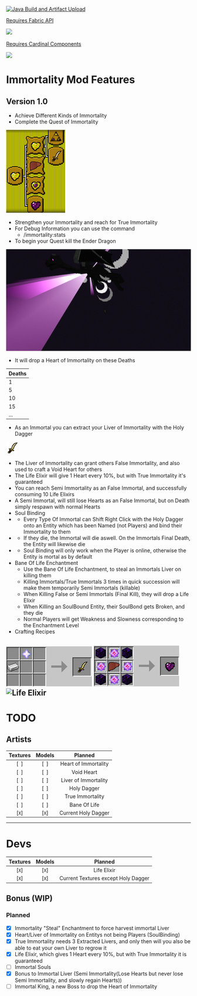 [![Java Build and Artifact Upload](https://github.com/Hempflingclub/Immortality-Fabric/actions/workflows/gradle.yml/badge.svg)](https://github.com/Hempflingclub/Immortality-Fabric/actions/workflows/gradle.yml)

[Requires Fabric API](https://www.curseforge.com/minecraft/mc-mods/fabric-api) 

![](https://media.forgecdn.net/avatars/thumbnails/185/822/64/64/636829723898798601.png)

[Requires Cardinal Components](https://www.curseforge.com/minecraft/mc-mods/cardinal-components)

![](https://media.forgecdn.net/avatars/thumbnails/495/295/64/64/637808343701625758.png)
# Immortality  Mod Features
## Version 1.0
- Achieve Different Kinds of Immortality
- Complete the Quest of Immortality

![](https://github.com/Hempflingclub/Immortality-Fabric/blob/master/.github/readme/Quest_of_Immortality.png?raw=true)
- Strengthen your Immortality and reach for True Immortality
- For Debug Information you can use the command
  - /immortality:stats 
- To begin your Quest kill the Ender Dragon

![](https://github.com/Hempflingclub/Immortality-Fabric/blob/master/.github/readme/Killing_EnderDragon.png?raw=true)
  - It will drop a Heart of Immortality on these Deaths

| Deaths |
|--------|
| 1      |
| 5      |
| 10     |
| 15     |
| ...    |
- As an Immortal you can extract your Liver of Immortality with the Holy Dagger

![](https://github.com/Hempflingclub/Immortality-Fabric/blob/master/src/main/resources/assets/immortality/textures/item/holy_dagger.png?raw=true)
- The Liver of Immortality can grant others False Immortality, and also used to craft a Void Heart for others
- The Life Elixir will give 1 Heart every 10%, but with True Immortality it's guaranteed
- You can reach Semi Immortality as an False Immortal, and successfully consuming 10 Life Elixirs
- A Semi Immortal, will still lose Hearts as an False Immortal, but on Death simply respawn with normal Hearts
- Soul Binding
- - Every Type Of Immortal can Shift Right Click with the Holy Dagger onto an Entity which has been Named (not Players) and bind their Immortality to them
- - If they die, the Immortal will die aswell. On the Immortals Final Death, the Entity will likewise die
- - Soul Binding will only work when the Player is online, otherwise the Entity is mortal as by default
- Bane Of Life Enchantment
  - Use the Bane Of Life Enchantment, to steal an Immortals Liver on killing them
  - Killing Immortals/True Immortals 3 times in quick succession will make them temporarily Semi Immortals (killable)
  - When Killing False or Semi Immortals (Final Kill), they will drop a Life Elixir
  - When Killing an SoulBound Entity, their SoulBond gets Broken, and they die
  - Normal Players will get Weakness and Slowness corresponding to the Enchantment Level
- Crafting Recipes

![Holy Dagger](https://github.com/Hempflingclub/Immortality-Fabric/blob/master/.github/readme/Recipe_Holy_Dagger.png?raw=true)
![Void Heart](https://github.com/Hempflingclub/Immortality-Fabric/blob/master/.github/readme/Recipe_Void_Heart.png?raw=true)
![Life Elixir]()
-------
# TODO

## Artists
 |Textures|Models|Planned|
 |:-:|:-:|:-:|
 |[` `]|[` `]|Heart of Immortality|
 |[` `]|[` `]|Void Heart|
 |[` `]|[` `]|Liver of Immortality|
 |[` `]|[` `]|Holy Dagger|
 |[` `]|[` `]|True Immortality|
 |[` `]|[` `]|Bane Of Life|
 |[`X`]|[`X`]|Current Holy Dagger|

---------------------------
# Devs
|Textures|Models|Planned|
 |:-:|:-:|:-:|
 |[`X`]|[`X`]|Life Elixir|
 |[`X`]|[`X`]|Current Textures except Holy Dagger|
## Bonus (WIP)
### Planned
- [x] Immortality "Steal" Enchantment to force harvest immortal Liver
- [x] Heart/Liver of Immortality on Entitys not being Players (SoulBinding)
- [x] True Immortality needs 3 Extracted Livers, and only then will you also be able to eat your own Liver to regrow it
- [x] Life Elixir, which gives 1 Heart every 10%, but with True Immortality it is guaranteed
- [ ] Immortal Souls
- [x] Bonus to Immortal Liver (Semi Immortality(Lose Hearts but never lose Semi Immortality, and slowly regain Hearts))
- [ ] Immortal King, a new Boss to drop the Heart of Immortality
